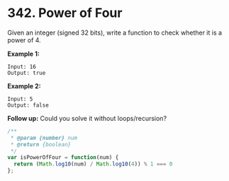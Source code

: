 # 342. Power of Four

Given an integer (signed 32 bits), write a function to check whether it is a power of 4.

**Example 1:**
```
Input: 16
Output: true
```
**Example 2:**
```
Input: 5
Output: false
```
**Follow up:** Could you solve it without loops/recursion?

```javascript
/**
 * @param {number} num
 * @return {boolean}
 */
var isPowerOfFour = function(num) {
  return (Math.log10(num) / Math.log10(4)) % 1 === 0
};
```

